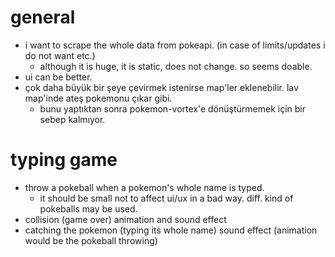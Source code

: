 # general

* i want to scrape the whole data from pokeapi. (in case of limits/updates i do not want etc.)
    * although it is huge, it is static, does not change. so seems doable.
* ui can be better.
* çok daha büyük bir şeye çevirmek istenirse map'ler eklenebilir. lav map'inde ateş pokemonu çıkar gibi.
    * bunu yaptıktan sonra pokemon-vortex'e dönüştürmemek için bir sebep kalmıyor.

# typing game

* throw a pokeball when a pokemon's whole name is typed.
    * it should be small not to affect ui/ux in a bad way. diff. kind of pokeballs may be used.
* collision (game over) animation and sound effect
* catching the pokemon (typing its whole name) sound effect (animation would be the pokeball throwing) 